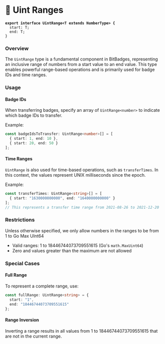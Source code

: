 # 🔢 Uint Ranges

<pre class="language-typescript"><code class="lang-typescript"><strong>export interface UintRange&#x3C;T extends NumberType> {
</strong>  start: T;
  end: T;
}
</code></pre>

### Overview

The `UintRange` type is a fundamental component in BitBadges, representing an inclusive range of numbers from a start value to an end value. This type enables powerful range-based operations and is primarily used for badge IDs and time ranges.

### Usage

#### Badge IDs

When transferring badges, specify an array of `UintRange<number>` to indicate which badge IDs to transfer.

Example:

```typescript
const badgeIdsToTransfer: UintRange<number>[] = [
  { start: 1, end: 10 },
  { start: 20, end: 50 }
];
```

#### Time Ranges

`UintRange` is also used for time-based operations, such as `transferTimes`. In this context, the values represent UNIX milliseconds since the epoch.

Example:

```typescript
const transferTimes: UintRange<string>[] = [
  { start: "1630000000000", end: "1640000000000" }
];
// This represents a transfer time range from 2021-08-26 to 2021-12-20
```

### Restrictions

Unless otherwise specified, we only allow numbers in the ranges to be from 1 to Go Max UInt64

* Valid ranges: 1 to 18446744073709551615 (Go's `math.MaxUint64`)
* Zero and values greater than the maximum are not allowed

### Special Cases

#### Full Range

To represent a complete range, use:

```typescript
const fullRange: UintRange<string> = {
  start: "1",
  end: "18446744073709551615"
};
```

#### Range Inversion

Inverting a range results in all values from 1 to 18446744073709551615 that are not in the current range.
